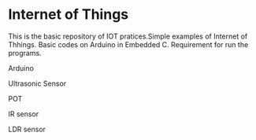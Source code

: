 # Internet of Things
This is the basic repository of IOT pratices.Simple examples of Internet of Thhings.
Basic codes on Arduino in Embedded C.
Requirement for run the programs.

Arduino

Ultrasonic Sensor

POT

IR sensor

LDR sensor

